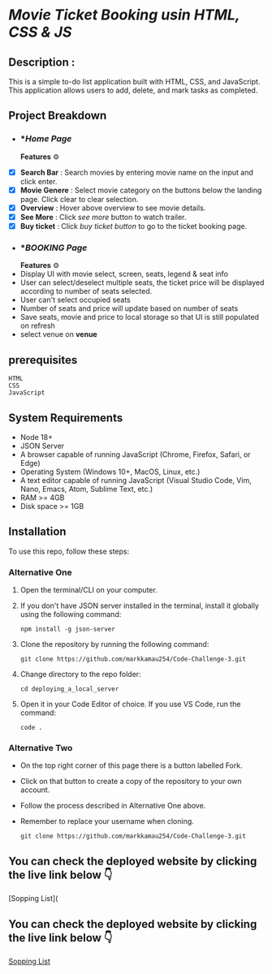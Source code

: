 # *Movie Ticket Booking usin HTML, CSS & JS*


## **Description** :
This is a simple to-do list application built with HTML, CSS, and JavaScript. This application allows users to add, delete, and mark tasks as completed.


## Project Breakdown
- ### **Home Page*
   **Features** ⚙️
- [x] **Search Bar** : Search movies by entering movie name on the input and click enter.
- [x] **Movie Genere** : Select movie category on the buttons below the landing page. Click clear to clear selection.
- [x] **Overview** : Hover above overview to see movie details.
- [x] **See More** : Click _see more_ button to watch trailer.
- [x] **Buy ticket** : Click _buy ticket button_ to go to the ticket booking page.

- ### **BOOKING Page*
   **Features** ⚙️
- Display UI with movie select, screen, seats, legend & seat info
- User can select/deselect multiple seats, the ticket price will be displayed according to number of seats selected.
- User can't select occupied seats
- Number of seats and price will update based on number of seats
- Save seats, movie and price to local storage so that UI is still populated on refresh
- select venue on **venue**

## prerequisites

    HTML
    CSS
    JavaScript

## System Requirements

- Node 18+
- JSON Server
- A browser capable of running JavaScript (Chrome, Firefox, Safari, or Edge)
- Operating System (Windows 10+, MacOS, Linux, etc.)
- A text editor capable of running JavaScript (Visual Studio Code, Vim, Nano, Emacs, Atom, Sublime Text, etc.)
- RAM >= 4GB
- Disk space >= 1GB

## Installation

To use this repo, follow these steps:

### Alternative One

1.  Open the terminal/CLI on your computer.

2.  If you don't have JSON server installed in the terminal, install it globally using the following command:

        npm install -g json-server

3.  Clone the repository by running the following command:

        git clone https://github.com/markkamau254/Code-Challenge-3.git

4.  Change directory to the repo folder:

        cd deploying_a_local_server

5.  Open it in your Code Editor of choice. If you use VS Code, run the command:

        code .

### Alternative Two

- On the top right corner of this page there is a button labelled Fork.

- Click on that button to create a copy of the repository to your own account.

- Follow the process described in Alternative One above.

- Remember to replace your username when cloning.

      git clone https://github.com/markkamau254/Code-Challenge-3.git

  
## **You can check the deployed website by clicking the live link below** 👇 
[Sopping List](  
## **You can check the deployed website by clicking the live link below** 👇 
[Sopping List](https://markkamau254.github.io/Code-Challenge-3/)
